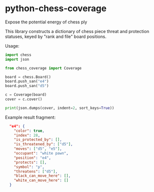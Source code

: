 # python-chess-coverage
Expose the potential energy of chess ply

This library constructs a dictionary of chess piece threat and protection statuses, keyed by "rank and file" board positions.

Usage:

```python
import chess
import json

from chess_coverage import Coverage

board = chess.Board()
board.push_san("e4")
board.push_san("d5")

c = Coverage(board)
cover = c.cover()

print(json.dumps(cover, indent=2, sort_keys=True))
```

Example result fragment:

```json
  "e4": {
    "color": true,
    "index": 28,
    "is_protected_by": [],
    "is_threatened_by": ["d5"],
    "moves": ["d5", "e5"],
    "occupant": "white pawn",
    "position": "e4",
    "protects": [],
    "symbol": "p",
    "threatens": ["d5"],
    "black_can_move_here": [],
    "white_can_move_here": []
  }
```